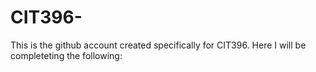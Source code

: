 # CIT396-
This is the github account created specifically for CIT396.
Here I will be completeting the following: 
  
